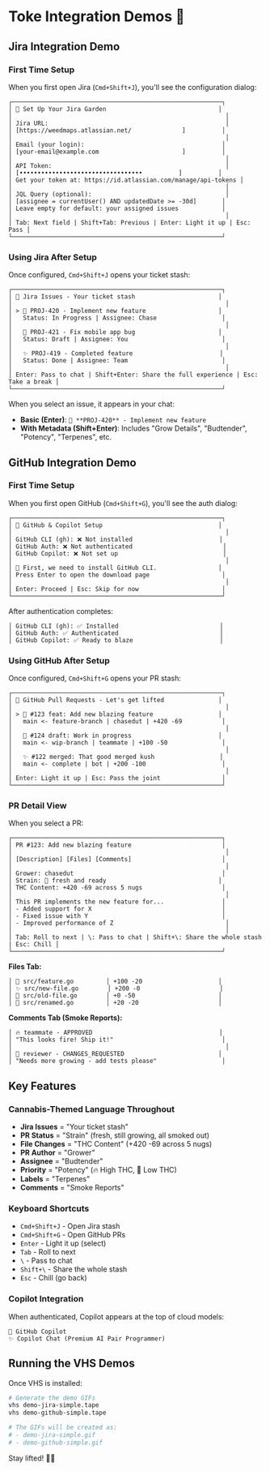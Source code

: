 # Toke Integration Demos 🌿

## Jira Integration Demo

### First Time Setup
When you first open Jira (`Cmd+Shift+J`), you'll see the configuration dialog:

```
┌──────────────────────────────────────────────────────────┐
│ 🌿 Set Up Your Jira Garden                               │
│                                                           │
│ Jira URL:                                                 │
│ [https://weedmaps.atlassian.net/              ]          │
│                                                           │
│ Email (your login):                                      │
│ [your-email@example.com                       ]          │
│                                                           │
│ API Token:                                                │
│ [••••••••••••••••••••••••••••••••••          ]          │
│ Get your token at: https://id.atlassian.com/manage/api-tokens │
│                                                           │
│ JQL Query (optional):                                     │
│ [assignee = currentUser() AND updatedDate >= -30d]       │
│ Leave empty for default: your assigned issues            │
│                                                           │
│ Tab: Next field | Shift+Tab: Previous | Enter: Light it up | Esc: Pass │
└──────────────────────────────────────────────────────────┘
```

### Using Jira After Setup
Once configured, `Cmd+Shift+J` opens your ticket stash:

```
┌──────────────────────────────────────────────────────────┐
│ 🌿 Jira Issues - Your ticket stash                       │
│                                                           │
│ > 🌿 PROJ-420 - Implement new feature                    │
│   Status: In Progress | Assignee: Chase                  │
│                                                           │
│   🚬 PROJ-421 - Fix mobile app bug                       │
│   Status: Draft | Assignee: You                          │
│                                                           │
│   ✨ PROJ-419 - Completed feature                        │
│   Status: Done | Assignee: Team                          │
│                                                           │
│ Enter: Pass to chat | Shift+Enter: Share the full experience | Esc: Take a break │
└──────────────────────────────────────────────────────────┘
```

When you select an issue, it appears in your chat:
- **Basic (Enter)**: `🌿 **PROJ-420** - Implement new feature`
- **With Metadata (Shift+Enter)**: Includes "Grow Details", "Budtender", "Potency", "Terpenes", etc.

## GitHub Integration Demo

### First Time Setup
When you first open GitHub (`Cmd+Shift+G`), you'll see the auth dialog:

```
┌──────────────────────────────────────────────────────────┐
│ 🌿 GitHub & Copilot Setup                                │
│                                                           │
│ GitHub CLI (gh): ❌ Not installed                        │
│ GitHub Auth: ❌ Not authenticated                         │
│ GitHub Copilot: ❌ Not set up                             │
│                                                           │
│ 🚀 First, we need to install GitHub CLI.                 │
│ Press Enter to open the download page                    │
│                                                           │
│ Enter: Proceed | Esc: Skip for now                       │
└──────────────────────────────────────────────────────────┘
```

After authentication completes:
```
│ GitHub CLI (gh): ✅ Installed                            │
│ GitHub Auth: ✅ Authenticated                            │
│ GitHub Copilot: ✅ Ready to blaze                        │
```

### Using GitHub After Setup
Once configured, `Cmd+Shift+G` opens your PR stash:

```
┌──────────────────────────────────────────────────────────┐
│ 🌿 GitHub Pull Requests - Let's get lifted               │
│                                                           │
│ > 🌿 #123 feat: Add new blazing feature                  │
│   main <- feature-branch | chasedut | +420 -69           │
│                                                           │
│   🚬 #124 draft: Work in progress                        │
│   main <- wip-branch | teammate | +100 -50               │
│                                                           │
│   ✨ #122 merged: That good merged kush                  │
│   main <- complete | bot | +200 -100                     │
│                                                           │
│ Enter: Light it up | Esc: Pass the joint                 │
└──────────────────────────────────────────────────────────┘
```

### PR Detail View
When you select a PR:

```
┌──────────────────────────────────────────────────────────┐
│ PR #123: Add new blazing feature                         │
│                                                           │
│ [Description] [Files] [Comments]                         │
│                                                           │
│ Grower: chasedut                                         │
│ Strain: 🌿 fresh and ready                               │
│ THC Content: +420 -69 across 5 nugs                      │
│                                                           │
│ This PR implements the new feature for...                │
│ - Added support for X                                    │
│ - Fixed issue with Y                                     │
│ - Improved performance of Z                               │
│                                                           │
│ Tab: Roll to next | \: Pass to chat | Shift+\: Share the whole stash | Esc: Chill │
└──────────────────────────────────────────────────────────┘
```

**Files Tab:**
```
│ 🌿 src/feature.go         │ +100 -20                     │
│ ✨ src/new-file.go        │ +200 -0                      │
│ 💨 src/old-file.go        │ +0 -50                       │
│ 🔄 src/renamed.go         │ +20 -20                      │
```

**Comments Tab (Smoke Reports):**
```
│ 🔥 teammate - APPROVED                                   │
│ "This looks fire! Ship it!"                              │
│                                                           │
│ 🌱 reviewer - CHANGES_REQUESTED                          │
│ "Needs more growing - add tests please"                  │
```

## Key Features

### Cannabis-Themed Language Throughout
- **Jira Issues** = "Your ticket stash"
- **PR Status** = "Strain" (fresh, still growing, all smoked out)
- **File Changes** = "THC Content" (+420 -69 across 5 nugs)
- **PR Author** = "Grower"
- **Assignee** = "Budtender"  
- **Priority** = "Potency" (🔥 High THC, 🌱 Low THC)
- **Labels** = "Terpenes"
- **Comments** = "Smoke Reports"

### Keyboard Shortcuts
- `Cmd+Shift+J` - Open Jira stash
- `Cmd+Shift+G` - Open GitHub PRs
- `Enter` - Light it up (select)
- `Tab` - Roll to next
- `\` - Pass to chat
- `Shift+\` - Share the whole stash
- `Esc` - Chill (go back)

### Copilot Integration
When authenticated, Copilot appears at the top of cloud models:
```
🚁 GitHub Copilot
✨ Copilot Chat (Premium AI Pair Programmer)
```

## Running the VHS Demos

Once VHS is installed:
```bash
# Generate the demo GIFs
vhs demo-jira-simple.tape
vhs demo-github-simple.tape

# The GIFs will be created as:
# - demo-jira-simple.gif
# - demo-github-simple.gif
```

Stay lifted! 🚀🌿